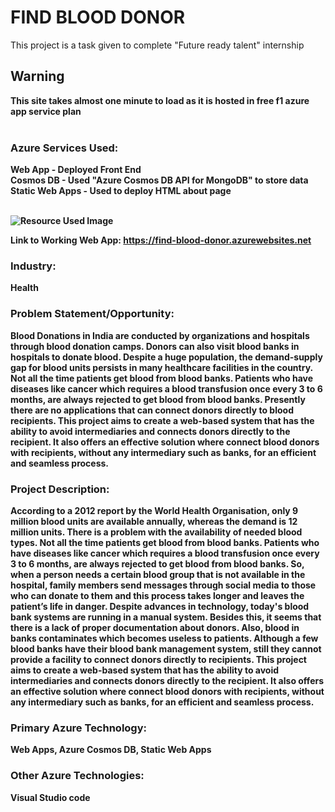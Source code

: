 # FIND BLOOD DONOR

This project is a task given to complete "Future ready talent" internship

<h2><b>Warning<b></h2> This site takes almost one minute to load as it is hosted in free f1 azure app service plan <br><br>

<h3>Azure Services Used:</h3>
Web App - Deployed Front End<br>
Cosmos DB - Used "Azure Cosmos DB API for MongoDB" to store data<br>
Static Web Apps - Used to deploy HTML about page<br>
 <br>
 
<!--![Resource Used Image](https://drive.google.com/file/d/1JUZyKfBZ4747zw_vJP_eFQBci_ELaWax/view?usp=sharing)-->
![Resource Used Image](https://github.com/NithinShanmugam88/find-blood-donor/blob/main/src/images/All%20resources%20-%20Microsoft%20Azure%20-%20Personal%20-%20Microsoft%E2%80%8B%20Edge%2022-12-2021%2010_46_02.png?raw=true)

Link to Working Web App: https://find-blood-donor.azurewebsites.net

<h3>Industry:</h3> Health


<h3>Problem Statement/Opportunity: </h3>
Blood Donations in India are conducted by organizations and hospitals through blood donation camps. Donors can also visit blood banks in hospitals to donate blood. Despite a huge population, the demand-supply gap for blood units persists in many healthcare facilities in the country. Not all the time patients get blood from blood banks. Patients who have diseases like cancer which requires a blood transfusion once every 3 to 6 months, are always rejected to get blood from blood banks. Presently there are no applications that can connect donors directly to blood recipients. This project aims to create a web-based system that has the ability to avoid intermediaries and connects donors directly to the recipient. It also offers an effective solution where connect blood donors with recipients, without any intermediary such as banks, for an efficient and seamless process.

 <h3>Project Description: </h3>
According to a 2012 report by the World Health Organisation, only 9 million blood units are available annually, whereas the demand is 12 million units. There is a problem with the availability of needed blood types. Not all the time patients get blood from blood banks. Patients who have diseases like cancer which requires a blood transfusion once every 3 to 6 months, are always rejected to get blood from blood banks. So, when a person needs a certain blood group that is not available in the hospital, family members send messages through social media to those who can donate to them and this process takes longer and leaves the patient’s life in danger. Despite advances in technology, today's blood bank systems are running in a manual system. Besides this, it seems that there is a lack of proper documentation about donors. Also, blood in banks contaminates which becomes useless to patients. Although a few blood banks have their blood bank management system, still they cannot provide a facility to connect donors directly to recipients. This project aims to create a web-based system that has the ability to avoid intermediaries and connects donors directly to the recipient. It also offers an effective solution where connect blood donors with recipients, without any intermediary such as banks, for an efficient and seamless process.

<h3>Primary Azure Technology:</h3> Web Apps, Azure Cosmos DB, Static Web Apps

 <h3>Other Azure Technologies:</h3> Visual Studio code

